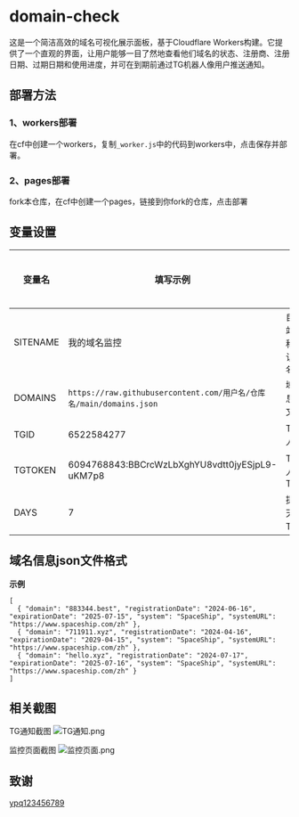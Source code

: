 # domain-check
这是一个简洁高效的域名可视化展示面板，基于Cloudflare Workers构建。它提供了一个直观的界面，让用户能够一目了然地查看他们域名的状态、注册商、注册日期、过期日期和使用进度，并可在到期前通过TG机器人像用户推送通知。

## 部署方法

### 1、workers部署
在cf中创建一个workers，复制`_worker.js`中的代码到workers中，点击保存并部署。

### 2、pages部署
fork本仓库，在cf中创建一个pages，链接到你fork的仓库，点击部署

## 变量设置
| 变量名 | 填写示例 | 说明 | 是否必填 | 
| ------ | ------- | ------ | ------ |
| SITENAME | 我的域名监控 | 自定义站点名称，默认为`域名监控` | 否 |
| DOMAINS | `https://raw.githubusercontent.com/用户名/仓库名/main/domains.json` | 域名信息json文件 | 是 |
| TGID | 6522584277 | TG机器人ID | 否 |
| TGTOKEN | 6094768843:BBCrcWzLbXghYU8vdtt0jyESjpL9-uKM7p8 | TG机器人TOKEN | 否 |
| DAYS | 7 | 提前几天发送TG提醒 | 否 |

## 域名信息json文件格式
**示例**
```
[
  { "domain": "883344.best", "registrationDate": "2024-06-16", "expirationDate": "2025-07-15", "system": "SpaceShip", "systemURL": "https://www.spaceship.com/zh" },
  { "domain": "711911.xyz", "registrationDate": "2024-04-16", "expirationDate": "2029-04-15", "system": "SpaceShip", "systemURL": "https://www.spaceship.com/zh" },
  { "domain": "hello.xyz", "registrationDate": "2024-07-17", "expirationDate": "2025-07-16", "system": "SpaceShip", "systemURL": "https://www.spaceship.com/zh" }
]
```

## 相关截图
TG通知截图
![TG通知.png](https://fastly.jsdelivr.net/gh/yutian81/yutian81.github.io@master/assets/images/1724210502008%E5%BE%AE%E4%BF%A1%E6%88%AA%E5%9B%BE_20240821104404.png)

监控页面截图
![监控页面.png](https://fastly.jsdelivr.net/gh/yutian81/yutian81.github.io@master/assets/images/17242106551601724210654691.png)

## 致谢
[ypq123456789](https://github.com/ypq123456789/domainkeeper)
